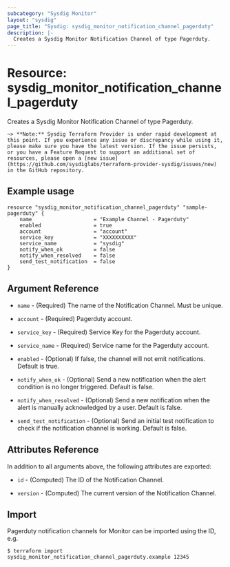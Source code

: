 ```yaml
---
subcategory: "Sysdig Monitor"
layout: "sysdig"
page_title: "Sysdig: sysdig_monitor_notification_channel_pagerduty"
description: |-
  Creates a Sysdig Monitor Notification Channel of type Pagerduty.
---
```


# Resource: sysdig\_monitor\_notification\_channel\_pagerduty

Creates a Sysdig Monitor Notification Channel of type Pagerduty.

`~> **Note:** Sysdig Terraform Provider is under rapid development at this point. If you experience any issue or discrepancy while using it, please make sure you have the latest version. If the issue persists, or you have a Feature Request to support an additional set of resources, please open a [new issue](https://github.com/sysdiglabs/terraform-provider-sysdig/issues/new) in the GitHub repository.`

## Example usage

```hcl
resource "sysdig_monitor_notification_channel_pagerduty" "sample-pagerduty" {
	name                    = "Example Channel - Pagerduty"
	enabled                 = true
	account                 = "account"
	service_key             = "XXXXXXXXXX"
	service_name            = "sysdig"
	notify_when_ok          = false
	notify_when_resolved    = false
	send_test_notification  = false
}
```

## Argument Reference

* `name` - (Required) The name of the Notification Channel. Must be unique.

* `account` - (Required) Pagerduty account.

* `service_key` - (Required) Service Key for the Pagerduty account.

* `service_name` - (Required) Service name for the Pagerduty account.

* `enabled` - (Optional) If false, the channel will not emit notifications. Default is true.

* `notify_when_ok` - (Optional) Send a new notification when the alert condition is 
    no longer triggered. Default is false.

* `notify_when_resolved` - (Optional) Send a new notification when the alert is manually 
    acknowledged by a user. Default is false.

* `send_test_notification` - (Optional) Send an initial test notification to check
    if the notification channel is working. Default is false.

## Attributes Reference

In addition to all arguments above, the following attributes are exported:

* `id` - (Computed) The ID of the Notification Channel.

* `version` - (Computed) The current version of the Notification Channel.

## Import

Pagerduty notification channels for Monitor can be imported using the ID, e.g.

```
$ terraform import sysdig_monitor_notification_channel_pagerduty.example 12345
```